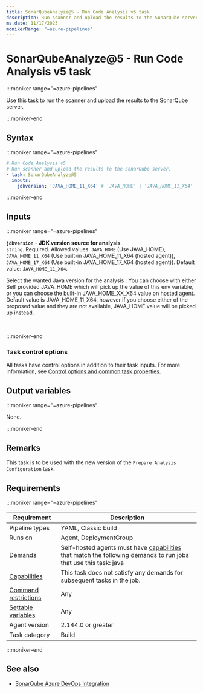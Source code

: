 ```yaml
---
title: SonarQubeAnalyze@5 - Run Code Analysis v5 task
description: Run scanner and upload the results to the SonarQube server.
ms.date: 11/17/2023
monikerRange: "=azure-pipelines"
---
```


# SonarQubeAnalyze@5 - Run Code Analysis v5 task

<!-- :::description::: -->
:::moniker range="=azure-pipelines"

<!-- :::editable-content name="description"::: -->
Use this task to run the scanner and upload the results to the SonarQube server.
<!-- :::editable-content-end::: -->

:::moniker-end
<!-- :::description-end::: -->

<!-- :::syntax::: -->
## Syntax

:::moniker range="=azure-pipelines"

```yaml
# Run Code Analysis v5
# Run scanner and upload the results to the SonarQube server.
- task: SonarQubeAnalyze@5
  inputs:
    jdkversion: 'JAVA_HOME_11_X64' # 'JAVA_HOME' | 'JAVA_HOME_11_X64' | 'JAVA_HOME_17_X64'. Required. JDK version source for analysis. Default: JAVA_HOME_11_X64.
```

:::moniker-end
<!-- :::syntax-end::: -->

<!-- :::inputs::: -->
## Inputs

<!-- :::item name="jdkversion"::: -->
:::moniker range="=azure-pipelines"

**`jdkversion`** - **JDK version source for analysis**<br>
`string`. Required. Allowed values: `JAVA_HOME` (Use JAVA_HOME), `JAVA_HOME_11_X64` (Use built-in JAVA_HOME_11_X64 (hosted agent)), `JAVA_HOME_17_X64` (Use built-in JAVA_HOME_17_X64 (hosted agent)). Default value: `JAVA_HOME_11_X64`.<br>
<!-- :::editable-content name="helpMarkDown"::: -->
Select the wanted Java version for the analysis : You can choose with either Self provided JAVA_HOME which will pick up the value of this env variable, or you can choose the built-in JAVA_HOME_XX_X64 value on hosted agent. 
Default value is JAVA_HOME_11_X64, however if you choose either of the proposed value and they are not available, JAVA_HOME value will be picked up instead.
<!-- :::editable-content-end::: -->
<br>

:::moniker-end
<!-- :::item-end::: -->

### Task control options

All tasks have control options in addition to their task inputs. For more information, see [Control options and common task properties](/azure/devops/pipelines/yaml-schema/steps-task#common-task-properties).
<!-- :::inputs-end::: -->

<!-- :::outputVariables::: -->
## Output variables

:::moniker range="=azure-pipelines"

None.

:::moniker-end
<!-- :::outputVariables-end::: -->

<!-- :::remarks::: -->
<!-- :::editable-content name="remarks"::: -->
## Remarks

This task is to be used with the new version of the `Prepare Analysis Configuration` task.
<!-- :::editable-content-end::: -->
<!-- :::remarks-end::: -->

<!-- :::examples::: -->
<!-- :::editable-content name="examples"::: -->
<!-- :::editable-content-end::: -->
<!-- :::examples-end::: -->

<!-- :::properties::: -->
## Requirements

:::moniker range="=azure-pipelines"

| Requirement | Description |
|-------------|-------------|
| Pipeline types | YAML, Classic build |
| Runs on | Agent, DeploymentGroup |
| [Demands](/azure/devops/pipelines/process/demands) | Self-hosted agents must have [capabilities](/azure/devops/pipelines/agents/agents#capabilities) that match the following [demands](/azure/devops/pipelines/process/demands) to run jobs that use this task: java |
| [Capabilities](/azure/devops/pipelines/agents/agents#capabilities) | This task does not satisfy any demands for subsequent tasks in the job. |
| [Command restrictions](/azure/devops/pipelines/security/templates#agent-logging-command-restrictions) | Any |
| [Settable variables](/azure/devops/pipelines/security/templates#agent-logging-command-restrictions) | Any |
| Agent version |  2.144.0 or greater |
| Task category | Build |

:::moniker-end
<!-- :::properties-end::: -->

<!-- :::see-also::: -->
<!-- :::editable-content name="seeAlso"::: -->
## See also

* [SonarQube Azure DevOps Integration](https://docs.sonarqube.org/latest/analysis/azuredevops-integration/)
<!-- :::editable-content-end::: -->
<!-- :::see-also-end::: -->
